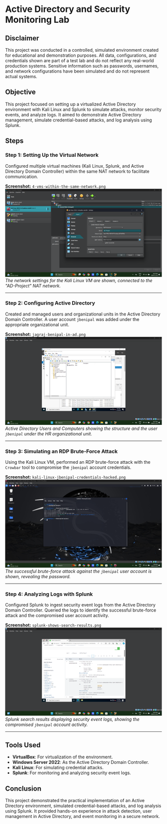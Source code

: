 # Active Directory and Security Monitoring Lab

## Disclaimer

This project was conducted in a controlled, simulated environment created for educational and demonstration purposes. All data, configurations, and credentials shown are part of a test lab and do not reflect any real-world production systems. Sensitive information such as passwords, usernames, and network configurations have been simulated and do not represent actual systems.

## Objective

This project focused on setting up a virtualized Active Directory environment with Kali Linux and Splunk to simulate attacks, monitor security events, and analyze logs. It aimed to demonstrate Active Directory management, simulate credential-based attacks, and log analysis using Splunk.

## Steps

### Step 1: Setting Up the Virtual Network

Configured multiple virtual machines (Kali Linux, Splunk, and Active Directory Domain Controller) within the same NAT network to facilitate communication.

**Screenshot:** `4-vms-within-the-same-network.png`  
![VMS Network](4-vms-within-the-same-network.png)  
_The network settings for the Kali Linux VM are shown, connected to the "AD-Project" NAT network._

---

### Step 2: Configuring Active Directory

Created and managed users and organizational units in the Active Directory Domain Controller. A user account `jbenipal` was added under the appropriate organizational unit.

**Screenshot:** `jagraj-benipal-in-ad.png`  
![AD User Management](jagraj-benipal-in-ad.png)  
_Active Directory Users and Computers showing the structure and the user `jbenipal` under the HR organizational unit._

---

### Step 3: Simulating an RDP Brute-Force Attack

Using the Kali Linux VM, performed an RDP brute-force attack with the `Crowbar` tool to compromise the `jbenipal` account credentials.

**Screenshot:** `kali-linux-jbenipal-credentials-hacked.png`  
![RDP Attack Simulation](kali-linux-jbenipal-credentials-hacked.png)  
_The successful brute-force attack against the `jbenipal` user account is shown, revealing the password._

---

### Step 4: Analyzing Logs with Splunk

Configured Splunk to ingest security event logs from the Active Directory Domain Controller. Queried the logs to identify the successful brute-force attack and the compromised user account activity.

**Screenshot:** `splunk-shows-search-results.png`  
![Splunk Log Analysis](splunk-shows-search-results.png)  
_Splunk search results displaying security event logs, showing the compromised `jbenipal` account activity._

---

## Tools Used

- **VirtualBox**: For virtualization of the environment.
- **Windows Server 2022**: As the Active Directory Domain Controller.
- **Kali Linux**: For simulating credential attacks.
- **Splunk**: For monitoring and analyzing security event logs.

## Conclusion

This project demonstrated the practical implementation of an Active Directory environment, simulated credential-based attacks, and log analysis using Splunk. It provided hands-on experience in attack detection, user management in Active Directory, and event monitoring in a secure network.
